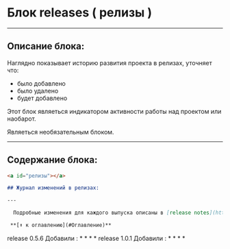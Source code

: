 # Блок releases ( релизы )

---

## Описание блока:
Наглядно показывает историю развития проекта в релизах, уточняет что:
 * было добавлено
 * было удалено
 * будет добавлено

Этот блок являеться индикатором активности работы над проектом или наобарот.

Являеться необязательным блоком.

---

## Содержание блока:

```markdown
<a id="релизы"></a>

## Журнал изменений в релизах:

---

  Подробные изменения для каждого выпуска описаны в [release notes](https://github.com/../../releases)

 **[⬆ к оглавлению](#Оглавление)**

```


release 0.5.6
   Добавили :
     *
     *
     *
     *
release 1.0.1
   Добавили :
     *
     *
     *
     *
